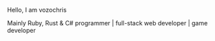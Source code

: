 Hello, I am vozochris

Mainly Ruby, Rust & C# programmer | full-stack web developer | game developer
